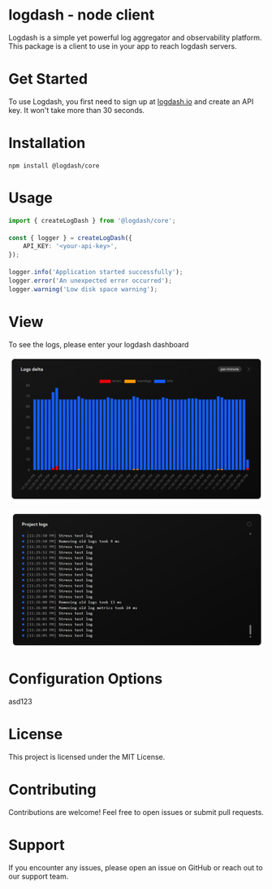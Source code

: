 # logdash - node client

Logdash is a simple yet powerful log aggregator and observability platform. This package is a client to use in your app to reach logdash servers.

# Get Started

To use Logdash, you first need to sign up at [logdash.io](https://logdash.io/) and create an API key. It won't take more than 30 seconds.

# Installation

```
npm install @logdash/core
```

# Usage

```typescript
import { createLogDash } from '@logdash/core';

const { logger } = createLogDash({
	API_KEY: '<your-api-key>',
});

logger.info('Application started successfully');
logger.error('An unexpected error occurred');
logger.warning('Low disk space warning');
```

# View

To see the logs, please enter your logdash dashboard

![delta](docs/delta.png)

![logs](docs/logs.png)

# Configuration Options

asd123

# License

This project is licensed under the MIT License.

# Contributing

Contributions are welcome! Feel free to open issues or submit pull requests.

# Support

If you encounter any issues, please open an issue on GitHub or reach out to our support team.
